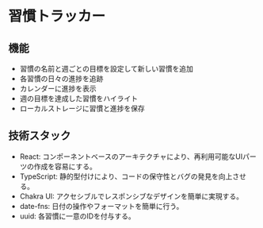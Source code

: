# 習慣トラッカー

## 機能

- 習慣の名前と週ごとの目標を設定して新しい習慣を追加
- 各習慣の日々の進捗を追跡
- カレンダーに進捗を表示
- 週の目標を達成した習慣をハイライト
- ローカルストレージに習慣と進捗を保存


## 技術スタック
- React: コンポーネントベースのアーキテクチャにより、再利用可能なUIパーツの作成を容易にする。
- TypeScript: 静的型付けにより、コードの保守性とバグの発見を向上させる。
- Chakra UI: アクセシブルでレスポンシブなデザインを簡単に実現する。
- date-fns: 日付の操作やフォーマットを簡単に行う。
- uuid: 各習慣に一意のIDを付与する。

